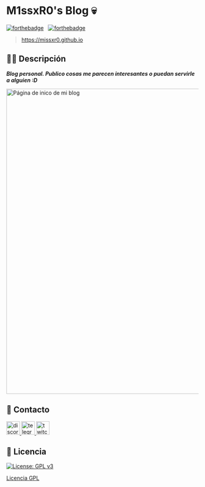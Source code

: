 # M1ssxR0's Blog 💀

[![forthebadge](https://forthebadge.com/images/badges/built-with-love.svg)](https://forthebadge.com) &nbsp;
[![forthebadge](https://forthebadge.com/images/badges/open-source.svg)](https://forthebadge.com) &nbsp;

> https://missxr0.github.io 

## 👩‍💻 Descripción

<em><b>Blog personal. Publico cosas me parecen interesantes o puedan servirle a alguien :D</em></b>

<img alt="Página de inico de mi blog" src="https://i.imgur.com/BSutljh.png" width="800px">


## 👾 Contacto

<div align="left">
  <a href="https://discordapp.com/users/294874107177205761" target="_blank">
    <img src="https://img.shields.io/static/v1?message=Discord&logo=discord&label=&color=7289DA&logoColor=white&labelColor=&style=for-the-badge" height="35" alt="discord logo"  />
  </a>
  <a href="https://t.me/ley_innata" target="_blank">
    <img src="https://img.shields.io/static/v1?message=Telegram&logo=telegram&label=&color=2CA5E0&logoColor=white&labelColor=&style=for-the-badge" height="35" alt="telegram logo"  />
  </a>
  <a href="https://www.twitch.tv/xrro_" target="_blank">
    <img src="https://img.shields.io/static/v1?message=Twitch&logo=twitch&label=&color=9146FF&logoColor=white&labelColor=&style=for-the-badge" height="35" alt="twitch logo"  />
  </a>
</div>

## 🐧 Licencia
 [![License: GPL v3](https://img.shields.io/badge/License-GPLv3-blue.svg)](https://www.gnu.org/licenses/gpl-3.0)

[Licencia GPL](https://www.gnu.org/licenses/gpl-3.0.en.html)
